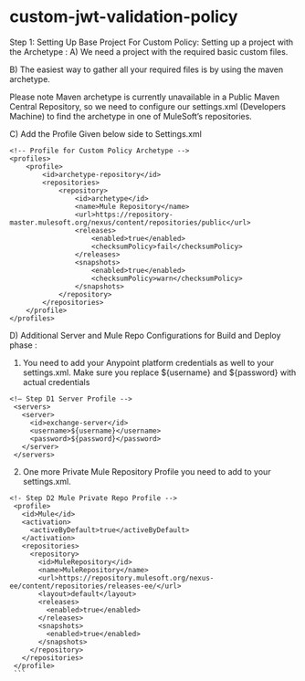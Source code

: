 # custom-jwt-validation-policy

Step 1: Setting Up Base Project For Custom Policy: 
Setting up a project with the Archetype : 
A) We need a project with the required basic custom files.

B) The easiest way to gather all your required files is by using the maven archetype.

Please note Maven archetype is currently unavailable in a Public Maven Central Repository, so we need to configure our settings.xml (Developers Machine) to find the archetype in one of MuleSoft’s repositories.

C) Add the Profile Given below side to Settings.xml

```
<!-- Profile for Custom Policy Archetype -->
<profiles>
	<profile>
		<id>archetype-repository</id>
		<repositories>
			<repository>
				<id>archetype</id>
				<name>Mule Repository</name>
				<url>https://repository-master.mulesoft.org/nexus/content/repositories/public</url>
				<releases>
					<enabled>true</enabled>
					<checksumPolicy>fail</checksumPolicy>
				</releases>
				<snapshots>
					<enabled>true</enabled>
					<checksumPolicy>warn</checksumPolicy>
				</snapshots>
			</repository>
		</repositories>
	</profile>
</profiles>
```

D) Additional Server and Mule Repo Configurations for Build and Deploy phase :   
 1) You need to add your Anypoint platform credentials as well to your settings.xml. Make sure you replace ${username} and ${password} with actual credentials 
   ```
   <!– Step D1 Server Profile -->
    <servers>
      <server>
        <id>exchange-server</id>
        <username>${username}</username>
        <password>${password}</password>
      </server>
    </servers>
   ``` 

 2) One more Private Mule Repository Profile you need to add to your settings.xml.
   ```
   <!- Step D2 Mule Private Repo Profile -->
    <profile>
      <id>Mule</id>
      <activation>
        <activeByDefault>true</activeByDefault>
      </activation>
      <repositories>
        <repository>
          <id>MuleRepository</id>
          <name>MuleRepository</name>
          <url>https://repository.mulesoft.org/nexus-ee/content/repositories/releases-ee/</url>
          <layout>default</layout>
          <releases>
            <enabled>true</enabled>
          </releases>
          <snapshots>
            <enabled>true</enabled>
          </snapshots>
        </repository>
      </repositories>
    </profile> 
    ```
